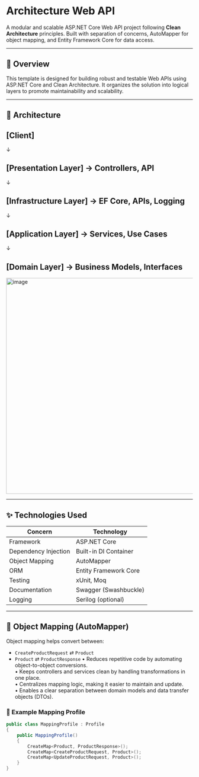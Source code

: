 # Architecture Web API 

A modular and scalable ASP.NET Core Web API project following **Clean Architecture** principles. Built with separation of concerns, AutoMapper for object mapping, and Entity Framework Core for data access.

---



## 🧭 Overview

This template is designed for building robust and testable Web APIs using ASP.NET Core and Clean Architecture. It organizes the solution into logical layers to promote maintainability and scalability.

---

## 🧱 Architecture

## [Client] 
↓
## [Presentation Layer] → Controllers, API 
↓
## [Infrastructure Layer] → EF Core, APIs, Logging 
↓
## [Application Layer] → Services, Use Cases 
↓
## [Domain Layer] → Business Models, Interfaces 


<img width="807" height="583" alt="image" src="https://github.com/user-attachments/assets/f271a78f-8e5e-4c3a-84b3-9e2cf2360533" />



---

## ✨ Technologies Used

| Concern         | Technology         |
|----------------|--------------------|
| Framework       | ASP.NET Core       |
| Dependency Injection | Built-in DI Container |
| Object Mapping  | AutoMapper         |
| ORM             | Entity Framework Core |
| Testing         | xUnit, Moq         |
| Documentation   | Swagger (Swashbuckle) |
| Logging         | Serilog (optional) |

---

## 🔁 Object Mapping (AutoMapper)

Object mapping helps convert between:
- `CreateProductRequest` ⇄ `Product`  
- `Product` ⇄ `ProductResponse`
• Reduces repetitive code by automating object-to-object conversions.  
• Keeps controllers and services clean by handling transformations in one place.  
• Centralizes mapping logic, making it easier to maintain and update.  
• Enables a clear separation between domain models and data transfer objects (DTOs).

### 🔧 Example Mapping Profile
```csharp
public class MappingProfile : Profile
{
    public MappingProfile()
    {
        CreateMap<Product, ProductResponse>();
        CreateMap<CreateProductRequest, Product>();
        CreateMap<UpdateProductRequest, Product>();
    }
}



